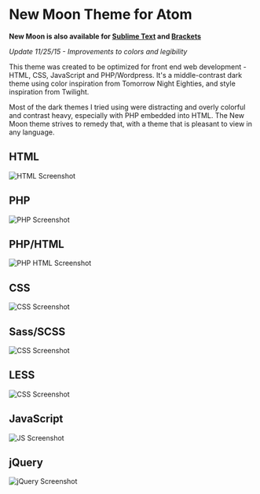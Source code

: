 New Moon Theme for Atom
===========================

**New Moon is also available for [Sublime Text](https://github.com/taniarascia/new-moon-sublime) and [Brackets](https://github.com/taniarascia/new-moon)**

*Update 11/25/15 - Improvements to colors and legibility*

This theme was created to be optimized for front end web development - HTML, CSS, JavaScript and PHP/Wordpress. It's a middle-contrast dark theme using color inspiration from Tomorrow Night Eighties, and style inspiration from Twilight.

Most of the dark themes I tried using were distracting and overly colorful and contrast heavy, especially with PHP embedded into HTML. The New Moon theme strives to remedy that, with a theme that is pleasant to view in any language.

## HTML
![HTML Screenshot](https://raw.githubusercontent.com/taniarascia/new-moon-atom-syntax/master/images/html.png)

## PHP
![PHP Screenshot](https://raw.githubusercontent.com/taniarascia/new-moon-atom-syntax/master/images/php.png)

## PHP/HTML
![PHP HTML Screenshot](https://raw.githubusercontent.com/taniarascia/new-moon-atom-syntax/master/images/htmlphp.png)

## CSS
![CSS Screenshot](https://raw.githubusercontent.com/taniarascia/new-moon-atom-syntax/master/images/css.png)

## Sass/SCSS
![CSS Screenshot](https://raw.githubusercontent.com/taniarascia/new-moon-atom-syntax/master/images/scss.png)

## LESS
![CSS Screenshot](https://raw.githubusercontent.com/taniarascia/new-moon-atom-syntax/master/images/less.png)

## JavaScript
![JS Screenshot](https://raw.githubusercontent.com/taniarascia/new-moon-atom-syntax/master/images/js.png)

## jQuery
![jQuery Screenshot](https://raw.githubusercontent.com/taniarascia/new-moon-atom-syntax/master/images/jquery.png) 
